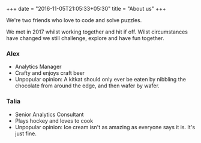 +++
date = "2016-11-05T21:05:33+05:30"
title = "About us"
+++

We're two friends who love to code and solve puzzles. 

We met in 2017 whilst working together and hit if off. Wilst circumstances have changed we still challenge, explore and have fun together.

### Alex
* Analytics Manager
* Crafty and enjoys craft beer
* Unpopular opinion: A kitkat should only ever be eaten by nibbling the chocolate from around the edge, and then wafer by wafer.


### Talia
* Senior Analytics Consultant
* Plays hockey and loves to cook
* Unpopular opinion: Ice cream isn't as amazing as everyone says it is. It's just fine.